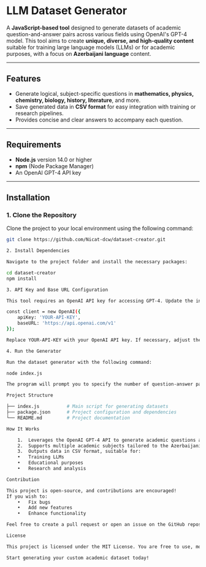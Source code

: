 # LLM Dataset Generator

A **JavaScript-based tool** designed to generate datasets of academic question-and-answer pairs across various fields using OpenAI's GPT-4 model. This tool aims to create **unique, diverse, and high-quality content** suitable for training large language models (LLMs) or for academic purposes, with a focus on **Azerbaijani language** content.

---

## **Features**
- Generate logical, subject-specific questions in **mathematics, physics, chemistry, biology, history, literature**, and more.
- Save generated data in **CSV format** for easy integration with training or research pipelines.
- Provides concise and clear answers to accompany each question.

---

## **Requirements**
- **Node.js** version 14.0 or higher  
- **npm** (Node Package Manager)  
- An OpenAI GPT-4 API key  

---

## **Installation**

### **1. Clone the Repository**
Clone the project to your local environment using the following command:  
```bash
git clone https://github.com/Nicat-dcw/dataset-creator.git

2. Install Dependencies

Navigate to the project folder and install the necessary packages:

cd dataset-creator
npm install

3. API Key and Base URL Configuration

This tool requires an OpenAI API key for accessing GPT-4. Update the index.js file with your API credentials:

const client = new OpenAI({
    apiKey: 'YOUR-API-KEY',
    baseURL: 'https://api.openai.com/v1'
});

Replace YOUR-API-KEY with your OpenAI API key. If necessary, adjust the baseURL for OpenAI services.

4. Run the Generator

Run the dataset generator with the following command:

node index.js

The program will prompt you to specify the number of question-answer pairs to generate. The output will be saved as a CSV file in the project directory.

Project Structure

├── index.js          # Main script for generating datasets
├── package.json      # Project configuration and dependencies
└── README.md         # Project documentation

How It Works

	1.	Leverages the OpenAI GPT-4 API to generate academic questions and answers.
	2.	Supports multiple academic subjects tailored to the Azerbaijani language.
	3.	Outputs data in CSV format, suitable for:
	•	Training LLMs
	•	Educational purposes
	•	Research and analysis

Contribution

This project is open-source, and contributions are encouraged!
If you wish to:
	•	Fix bugs
	•	Add new features
	•	Enhance functionality

Feel free to create a pull request or open an issue on the GitHub repository.

License

This project is licensed under the MIT License. You are free to use, modify, and distribute this software.

Start generating your custom academic dataset today!

